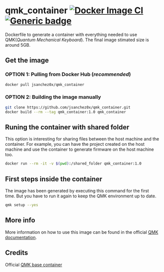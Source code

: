 # qmk_container [![Docker Image CI](https://github.com/jsanchez0x/qmk_container/actions/workflows/docker-image.yml/badge.svg)](https://github.com/jsanchez0x/qmk_container/actions/workflows/docker-image.yml) [![Generic badge](https://img.shields.io/badge/Docker-Hub-blue.svg?logo=docker&logoColor=white)](https://hub.docker.com/r/jsanchez0x/qmk_container)


Dockerfile to generate a container with everything needed to use QMK(*Quantum Mechanical Keyboard*). The final image stimated size is around 5GB.

## Get the image

### OPTION 1: Pulling from Docker Hub (*recommended*)
```bash
docker pull jsanchez0x/qmk_container
```

### OPTION 2: Building the image manually
```bash
git clone https://github.com/jsanchez0x/qmk_container.git
docker build --rm --tag qmk_container:1.0 qmk_container
```

## Runing the container with shared folder
This option is interesting for sharing files between the host machine and the container. For example, you can have the project created on the host machine and use the container to generate firmware on the host machine too.
```bash
docker run --rm -it -v $(pwd):/shared_folder qmk_container:1.0
```

## First steps inside the container
The image has been generated by executing this command for the first time. But you have to run it again to keep the QMK environment up to date.
```bash
qmk setup --yes
```

## More info
More information on how to use this image can be found in the official [QMK documentation](https://docs.qmk.fm/#/).

## Credits
Official [QMK base container](https://github.com/qmk/qmk_base_container)
